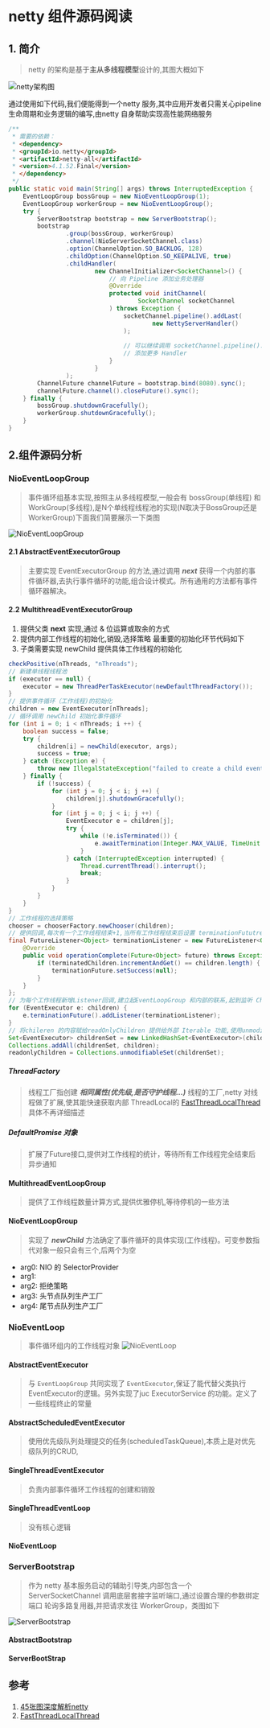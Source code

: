 # netty 组件源码阅读
## 1. 简介
> netty 的架构是基于**主从多线程模型**设计的,其图大概如下 

![netty架构图](../img/netty-arch.png)

通过使用如下代码,我们便能得到一个netty 服务,其中应用开发者只需关心pipeline 生命周期和业务逻辑的编写,由netty 自身帮助实现高性能网络服务
```java
/**
 * 需要的依赖：
 * <dependency>
 * <groupId>io.netty</groupId>
 * <artifactId>netty-all</artifactId>
 * <version>4.1.52.Final</version>
 * </dependency>
 */
public static void main(String[] args) throws InterruptedException {
    EventLoopGroup bossGroup = new NioEventLoopGroup(1);
    EventLoopGroup workerGroup = new NioEventLoopGroup();
    try {
        ServerBootstrap bootstrap = new ServerBootstrap();
        bootstrap
                .group(bossGroup, workerGroup)
                .channel(NioServerSocketChannel.class)
                .option(ChannelOption.SO_BACKLOG, 128)
                .childOption(ChannelOption.SO_KEEPALIVE, true)
                .childHandler(
                        new ChannelInitializer<SocketChannel>() {
                            // 向 Pipeline 添加业务处理器
                            @Override
                            protected void initChannel(
                                    SocketChannel socketChannel
                            ) throws Exception {
                                socketChannel.pipeline().addLast(
                                        new NettyServerHandler()
                                );
                                
                                // 可以继续调用 socketChannel.pipeline().addLast()
                                // 添加更多 Handler
                            }
                        }
                );
        ChannelFuture channelFuture = bootstrap.bind(8080).sync();
        channelFuture.channel().closeFuture().sync();
    } finally {
        bossGroup.shutdownGracefully();
        workerGroup.shutdownGracefully();
    }
}
```
## 2.组件源码分析
### NioEventLoopGroup 
> 事件循环组基本实现,按照主从多线程模型,一般会有 bossGroup(单线程) 和 WorkGroup(多线程),是N个单线程线程池的实现(N取决于BossGroup还是WorkerGroup)下面我们简要展示一下类图

![NioEventLoopGroup](../img/NioEventLoopGroup.png)
#### 2.1 AbstractEventExecutorGroup
>主要实现 EventExecutorGroup 的方法,通过调用 ***next*** 获得一个内部的事件循环器,去执行事件循环的功能,组合设计模式。所有通用的方法都有事件循环器解决。
#### 2.2 MultithreadEventExecutorGroup
1. 提供父类 **next** 实现,通过 & 位运算或取余的方式 
2. 提供内部工作线程的初始化,销毁,选择策略 最重要的初始化环节代码如下
3. 子类需要实现 newChild 提供具体工作线程的初始化

```java
checkPositive(nThreads, "nThreads");
// 新建单线程线程池
if (executor == null) {
    executor = new ThreadPerTaskExecutor(newDefaultThreadFactory());
}
// 提供事件循环（工作线程)的初始化
children = new EventExecutor[nThreads];
// 循环调用 newChild 初始化事件循环
for (int i = 0; i < nThreads; i ++) {
    boolean success = false;
    try {
        children[i] = newChild(executor, args);
        success = true;
    } catch (Exception e) {
        throw new IllegalStateException("failed to create a child event loop", e);
    } finally {
        if (!success) {
            for (int j = 0; j < i; j ++) {
                children[j].shutdownGracefully();
            }
            for (int j = 0; j < i; j ++) {
                EventExecutor e = children[j];
                try {
                    while (!e.isTerminated()) {
                        e.awaitTermination(Integer.MAX_VALUE, TimeUnit.SECONDS);
                    }
                } catch (InterruptedException interrupted) {
                    Thread.currentThread().interrupt();
                    break;
                }
            }
        }
    }
}
// 工作线程的选择策略
chooser = chooserFactory.newChooser(children);
// 提供回调,每次有一个工作线程结束+1,当所有工作线程结束后设置 terminationFututre success 为null
final FutureListener<Object> terminationListener = new FutureListener<Object>() {
    @Override
    public void operationComplete(Future<Object> future) throws Exception {
        if (terminatedChildren.incrementAndGet() == children.length) {
            terminationFuture.setSuccess(null);
        }
    }
};
// 为每个工作线程新增Listener回调,建立起EventLoopGroup 和内部的联系,起到监听 Children健康状态的作用
for (EventExecutor e: children) {
    e.terminationFuture().addListener(terminationListener);
}
// 将chileren 的内容赋给readOnlyChildren 提供给外部 Iterable 功能,使用unmodifiableSet 防止循环过程中新增或删除工作线程
Set<EventExecutor> childrenSet = new LinkedHashSet<EventExecutor>(children.length);
Collections.addAll(childrenSet, children);
readonlyChildren = Collections.unmodifiableSet(childrenSet);
```
##### ThreadFactory
> 线程工厂指创建 ***相同属性(优先级,是否守护线程...)*** 线程的工厂,netty 对线程做了扩展,使其能快速获取内部 ThreadLocal的 [FastThreadLocalThread](#参考) 具体不再详细描述
##### DefaultPromise 对象
> 扩展了Future接口,提供对工作线程的统计，等待所有工作线程完全结束后异步通知
#### MultithreadEventLoopGroup
> 提供了工作线程数量计算方式,提供优雅停机,等待停机的一些方法
#### NioEventLoopGroup
> 实现了 ***newChild*** 方法确定了事件循环的具体实现(工作线程)。可变参数指代对象一般只会有三个,后两个为空
* arg0: NIO 的 SelectorProvider
* arg1: 
* arg2: 拒绝策略 
* arg3: 头节点队列生产工厂
* arg4: 尾节点队列生产工厂


### NioEventLoop
> 事件循环组内的工作线程对象
![NioEventLoop](../img/NioEventLoop.png)
#### AbstractEventExecutor
> 与 `EventLoopGroup` 共同实现了 `EventExecutor`,保证了能代替父类执行EventExecutor的逻辑。另外实现了juc ExecutorService 的功能。定义了一些线程终止的常量
#### AbstractScheduledEventExecutor
> 使用优先级队列处理提交的任务(scheduledTaskQueue),本质上是对优先级队列的CRUD,
#### SingleThreadEventExecutor
>负责内部事件循环工作线程的创建和销毁



#### SingleThreadEventLoop
> 没有核心逻辑
#### NioEventLoop


### ServerBootstrap
> 作为 netty 基本服务启动的辅助引导类,内部包含一个ServerSocketChannel 调用底层套接字监听端口,通过设置合理的参数绑定端口 轮询多路复用器,并把请求发往 WorkerGroup，类图如下

![ServerBootstrap](../img/ServerBootstrap.png)
#### AbstractBootstrap
#### ServerBootStrap


## 参考
1. [45张图深度解析netty](https://cloud.tencent.com/developer/article/1754078)
2. [FastThreadLocalThread](https://wenjie.store/archives/netty-about-fastthreadlocal1)
